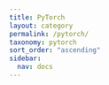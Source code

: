 ```yaml
---
title: PyTorch
layout: category
permalink: /pytorch/
taxonomy: pytorch
sort_order: "ascending"
sidebar:
  nav: docs
---
```

